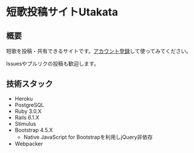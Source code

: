 # 短歌投稿サイトUtakata

## 概要

短歌を投稿・共有できるサイトです。[アカウント登録](https://utakatanka.jp/users/sign_up)して使ってみてください。

Issuesやプルリクの投稿も歓迎します。

## 技術スタック

- Heroku
- PostgreSQL
- Ruby 3.0.X
- Rails 6.1.X
- Stimulus
- Bootstrap 4.5.X
  - Native JavaScript for Bootstrapを利用しjQuery非依存
- Webpacker
